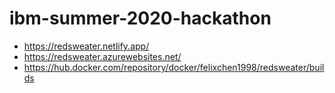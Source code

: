 # ibm-summer-2020-hackathon

- https://redsweater.netlify.app/
- https://redsweater.azurewebsites.net/
- https://hub.docker.com/repository/docker/felixchen1998/redsweater/builds
